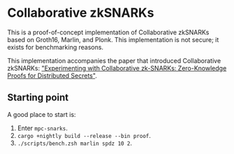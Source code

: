 # Collaborative zkSNARKs

This is a proof-of-concept implementation of Collaborative zkSNARKs based
on Groth16, Marlin, and Plonk.
This implementation is not secure; it exists for benchmarking reasons.

This implementation accompanies the paper that introduced Collaborative zkSNARKs:
["Experimenting with Collaborative zk-SNARKs: Zero-Knowledge Proofs for
Distributed Secrets"][paper].

## Starting point

A good place to start is:

1. Enter `mpc-snarks`.
2. `cargo +nightly build --release --bin proof`.
3. `./scripts/bench.zsh marlin spdz 10 2`.

[paper]: https://www.usenix.org/conference/usenixsecurity22/presentation/ozdemir

